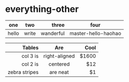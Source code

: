 # everything-other

| one | two |  three  | four              |
|-----|:---:|  ------: |  ----------------  |
|hello|write|wanderful|master-hello-haohao|



| Tables        | Are           | Cool  |
| -------------:|:-------------:| -----:|
| col 3 is      | right-aligned | $1600 |
| col 2 is      | centered      |   $12 |
| zebra stripes | are neat      |    $1 |
